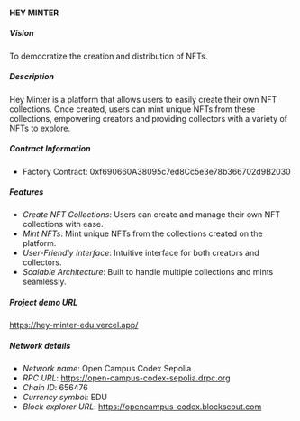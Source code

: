#### HEY MINTER


##### Vision
To democratize the creation and distribution of NFTs.

##### Description
Hey Minter is a platform that allows users to easily create their own NFT collections. Once created, users can mint unique NFTs from these collections, empowering creators and providing collectors with a variety of NFTs to explore.

##### Contract Information
- Factory Contract: 0xf690660A38095c7ed8Cc5e3e78b366702d9B2030


##### Features
- *Create NFT Collections*: Users can create and manage their own NFT collections with ease.
- *Mint NFTs*: Mint unique NFTs from the collections created on the platform.
- *User-Friendly Interface*: Intuitive interface for both creators and collectors.
- *Scalable Architecture*: Built to handle multiple collections and mints seamlessly.

##### Project demo URL
https://hey-minter-edu.vercel.app/

##### Network details
- *Network name*: Open Campus Codex Sepolia
- *RPC URL*: https://open-campus-codex-sepolia.drpc.org
- *Chain ID*: 656476
- *Currency symbol*: EDU
- *Block explorer URL*: https://opencampus-codex.blockscout.com




